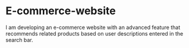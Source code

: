 # E-commerce-website
I am developing an e-commerce website with an advanced feature that recommends related products based on user descriptions entered in the search bar. 

